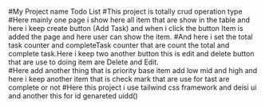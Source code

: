 #My Project name Todo List #This project is totally crud operation type #Here mainly one page  i show here all item that are show in the table and here i keep create button (Add Task) and when i click the button  Item is added the  page and here user can show the item.
 #And here i set the total task counter and completeTask counter that are count the total and complete task.Here i keep two another button this is edit and delete button that are use to doing item are Delete and Edit.  
#Here add another thing that is priority base item add low mid and high
and here i keep another item that is check mark that are use for tast are complete or not 
#Here this project i use tailwind css framework and deisi ui and another this for id genareted uidd()
 